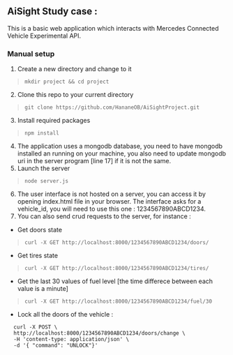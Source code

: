 ## AiSight Study case :
This is a basic web application which interacts with Mercedes Connected Vehicle Experimental API.

### Manual setup 
1. Create a new directory and change to it 
> ` mkdir project && cd project `
2. Clone this repo to your current directory
> ` git clone https://github.com/HananeOB/AiSightProject.git `
3. Install required packages
> ` npm install `
4. The application uses a mongodb database, you need to have mongodb installed an running on your machine, you also need to update mongodb uri in the server program [line 17] if it is not the same.
5. Launch the server 
> ` node server.js `
6. The user interface is not hosted on a server, you can access it by opening index.html file in your browser.
The interface asks for a vehicle_id, you will need to use this one : 1234567890ABCD1234.
7. You can also send crud requests to the server, for instance :

* Get doors state
> ` curl -X GET http://localhost:8000/1234567890ABCD1234/doors/ `
* Get tires state 
> ` curl -X GET http://localhost:8000/1234567890ABCD1234/tires/ `
* Get the last 30 values of fuel level [the time differece between each value is a minute]
> ` curl -X GET http://localhost:8000/1234567890ABCD1234/fuel/30 `
* Lock all the doors of the vehicle :
```
  curl -X POST \
  http://localhost:8000/1234567890ABCD1234/doors/change \
  -H 'content-type: application/json' \
  -d '{ "command": "UNLOCK"}'
```